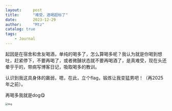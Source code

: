 ```yaml
---
layout:     post
title:      "难受，酒喝超标了"
date:       2023-12-29
author:     "Mtz"
catalog: true
tags:
    - Journal
---
```




  起因是在宿舍和舍友喝酒，单纯的喝多了，怎么算喝多呢？我认为就是你喝到想吐，赶紧停下，不要再喝了，或者微醺状态就不要再喝酒了，是真难受，现在头还晕乎乎的，带病写博客日记，吸取喝多的教训。

 认识到我这具身体的羸弱，嗯，在此，立个flag，锻炼让我变猛男吧！（再2025年之前）。

再喝多我就是dog😋



<img src="https://telegraph-image-a8w.pages.dev/file/b9c2b2401f051dbee09e0.jpg" alt="dog" style="zoom:50%;" />
